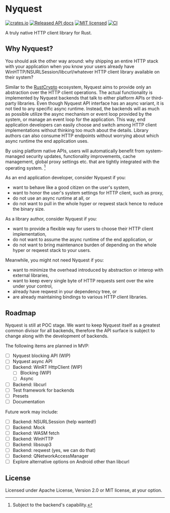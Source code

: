 # Nyquest

[![crates.io](https://img.shields.io/crates/v/nyquest.svg)](https://crates.io/crates/nyquest)
[![Released API docs](https://docs.rs/nyquest/badge.svg)](https://docs.rs/nyquest)
[![MIT licensed](https://img.shields.io/badge/license-MIT-blue.svg)](./LICENSE)
[![CI](https://github.com/bdbai/nyquest/actions/workflows/run-tests.yml/badge.svg)](https://github.com/bdbai/nyquest/actions/workflows/run-tests.yml)

A truly native HTTP client library for Rust.

## Why Nyquest?

You should ask the other way around: why shipping an entire HTTP stack with your application when you know your users already have WinHTTP/NSURLSession/libcurl/whatever HTTP client library available on their system?

Similar to the [RustCrypto](https://github.com/RustCrypto) ecosystem, Nyquest aims to provide only an abstraction over the HTTP client operations. The actual functionality is implemented by Nyquest backends that talk to either platform APIs or third-party libraries. Even though Nyquest API interface has an async variant, it is not tied to any specific async runtime. Instead, the backends will as much as possible utilize the async mechanism or event loop provided by the system, or manage an event loop for the application. This way, end application developers can easily choose and switch among HTTP client implementations without thinking too much about the details. Library authors can also consume HTTP endpoints without worrying about which async runtime the end application uses.

By using platform native APIs, users will automatically benefit from system-managed security updates, functionality improvements, cache management, global proxy settings etc. that are tightly integrated with the operating system. [^1]

As an end application developer, consider Nyquest if you:

- want to behave like a good citizen on the user's system,
- want to honor the user's system settings for HTTP client, such as proxy,
- do not use an async runtime at all, or
- do not want to pull in the whole hyper or reqwest stack hence to reduce the binary size.

As a library author, consider Nyquest if you:

- want to provide a flexible way for users to choose their HTTP client implementation,
- do not want to assume the async runtime of the end application, or
- do not want to bring maintenance burden of depending on the whole hyper or reqwest stack to your users.

Meanwhile, you might not need Nyquest if you:

- want to minimize the overhead introduced by abstraction or interop with external libraries,
- want to keep every single byte of HTTP requests sent over the wire under your control,
- already have reqwest in your dependency tree, or
- are already maintaining bindings to various HTTP client libraries.

[^1]: Subject to the backend's capability.

## Roadmap

Nyquest is still at POC stage. We want to keep Nyquest itself as a greatest common divisor for all backends, therefore the API surface is subject to change along with the development of backends.

The following items are planned in MVP:

- [ ] Nyquest blocking API (WIP)
- [ ] Nyquest async API
- [ ] Backend: WinRT HttpClient (WIP)
    - [ ] Blocking (WIP)
    - [ ] Async
- [ ] Backend: libcurl
- [ ] Test framework for backends
- [ ] Presets
- [ ] Documentation

Future work may include:

- [ ] Backend: NSURLSession (help wanted!)
- [ ] Backend: Mock
- [ ] Backend: WASM fetch
- [ ] Backend: WinHTTP
- [ ] Backend: libsoup3
- [ ] Backend: reqwest (yes, we can do that)
- [ ] Backend: QNetworkAccessManager
- [ ] Explore alternative options on Android other than libcurl

## License

Licensed under Apache License, Version 2.0 or MIT license, at your option.
